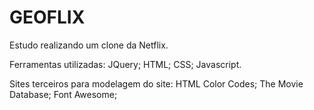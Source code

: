 # GEOFLIX
Estudo realizando um clone da Netflix.

Ferramentas utilizadas:
JQuery;
HTML;
CSS;
Javascript.

Sites terceiros para modelagem do site:
HTML Color Codes;
The Movie Database;
Font Awesome;



